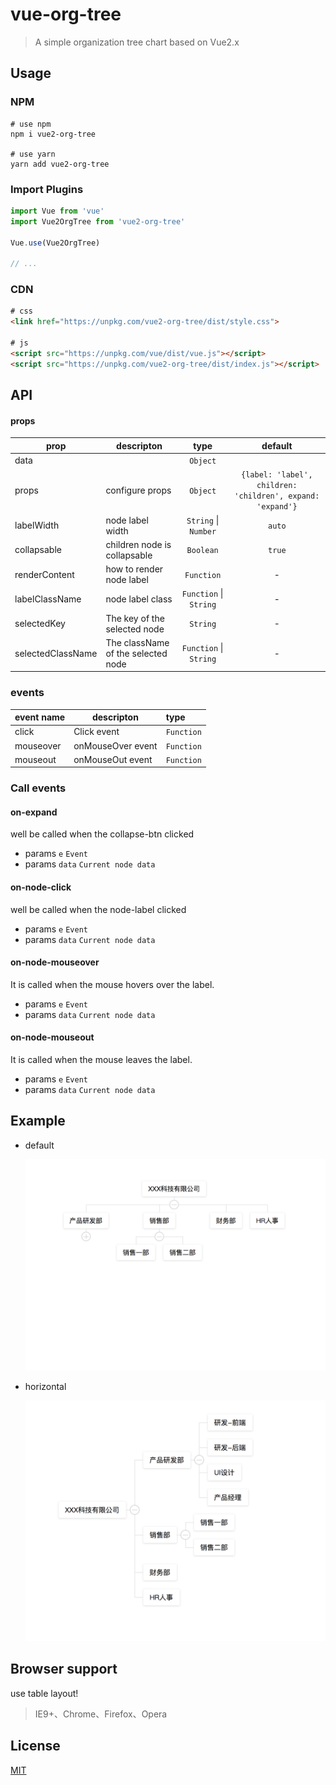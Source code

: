 # vue-org-tree

> A simple organization tree chart based on Vue2.x

## Usage

### NPM

```
# use npm
npm i vue2-org-tree

# use yarn
yarn add vue2-org-tree
```
### Import Plugins

``` js
import Vue from 'vue'
import Vue2OrgTree from 'vue2-org-tree'

Vue.use(Vue2OrgTree)

// ...
```

### CDN

``` html
# css
<link href="https://unpkg.com/vue2-org-tree/dist/style.css">

# js
<script src="https://unpkg.com/vue/dist/vue.js"></script>
<script src="https://unpkg.com/vue2-org-tree/dist/index.js"></script>
```


## API

#### props

  prop              | descripton                              | type                   | default
  ------------------|-----------------------------------------|:----------------------:|:---------------------------------------------------------:
  data              |                                         | `Object`               |
  props             |  configure props                        | `Object`               | `{label: 'label', children: 'children', expand: 'expand'}`
  labelWidth        |  node label width                       | `String` \| `Number`   | `auto`
  collapsable       |  children node is collapsable           | `Boolean`              | `true`
  renderContent     |  how to render node label               | `Function`             |     -
  labelClassName    |  node label class                       | `Function` \| `String` |     -
  selectedKey       |  The key of the selected node           | `String`               |     -
  selectedClassName |  The className of the selected node     | `Function` \| `String` |     -



### events

  event name        | descripton                              | type
  ------------------|-----------------------------------------|:----------------------
  click             |  Click event                            | `Function`
  mouseover         |  onMouseOver event                      | `Function`
  mouseout          |  onMouseOut event                       | `Function`

### Call events

#### on-expand
well be called when the collapse-btn clicked

- params `e` `Event`
- params `data` `Current node data`

#### on-node-click
well be called when the node-label clicked

- params `e` `Event`
- params `data` `Current node data`

#### on-node-mouseover
It is called when the mouse hovers over the label.

- params `e` `Event`
- params `data` `Current node data`

#### on-node-mouseout
It is called when the mouse leaves the label.

- params `e` `Event`
- params `data` `Current node data`

## Example

- default

  ![default](./images/default.png)

- horizontal

  ![horizontal](./images/horizontal.png)

## Browser support

  use table layout!

> IE9+、Chrome、Firefox、Opera

## License
[MIT](http://opensource.org/licenses/MIT)
